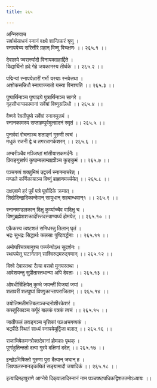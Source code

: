 ```yaml
---
title: २६५

---
```

अग्निरुवाच  
सर्वार्थसाधनं स्नानं वक्ष्ये शान्तिकरं श्रृणु ।  
स्नापयेच्य सरित्तीरे ग्रहान् विष्णु विचक्षणः ।। २६५.१ ।।  
  
देवालये ज्वरार्त्त्यादौ विनायकग्रहार्द्दिते ।  
विद्यार्थिनो ह्रदे गेहे जयकामस्य तीर्थके ।। २६५.२ ।।  
  
पद्मिन्यां स्नापयेन्नारीं गर्भो यस्याः स्नवेत्तथा ।  
अशोकसन्निधौ स्नायाज्जातो यस्या विनश्यति ।। २६५.३ ।।  
  
पुष्पार्थिनाञ्च पुष्पाढ्ये पुत्रार्थिनाञ्च सागरे ।  
गृहसौभाग्यकामानां सर्वेषां विष्णुसन्निधौ ।। २६५.४ ।।  
  
वैष्णवे रेवतीपुष्ये सर्वेषां स्नानमुत्तमं ।  
स्नानकामस्य सप्ताहम्पूर्वमुत्सादनं स्मृतं ।। २६५.५ ।।  
  
पुनर्न्नवां रोचनाञ्च शताङ्गं गुरुणी त्वचं ।  
मधूकं रजनी द्वे च तगरन्नागकेशरम् ।। २६५.६ ।।  
  
अम्बरीञ्चैव मञ्जिष्ठां मांसीयासकमर्दनैः ।  
प्रियङ्गुसर्षपं कुष्ठम्बलाम्ब्राह्मीञ्च कुङ्कुमं ।। २६५.७ ।।  
  
पञ्चगव्यं शक्तुमिश्रं उद्वर्त्त्य स्नानमाचरेत् ।  
मण्डले कर्णिकायाञ्च विष्णुं ब्राह्मणमर्च्चयेत् ।। २६५.८ ।।  
  
दक्षएवामे हरं पूर्वं पत्रे पूर्वादिके क्रमात् ।  
लिखेदिन्द्रादिकान्देवान् सायुधान् सहबान्धवान्१ ।। २६५.९ ।।  
  
स्नानमण्डलकान् दिक्षु कुर्य्याच्चैव वादिक्षु च ।  
विष्णुब्रह्मेशशक्रादींस्तदस्त्राण्यर्घ्य होमयेत् ।। २६५.१० ।।  
  
एकैकस्य त्वष्टशतं समिधस्तु तिलान् घृतं ।  
भद्रः सुभद्रः सिद्धार्थः कलसाः पुष्टिवर्द्धनाः ।। २६५.११ ।।  
  
अमोघश्चित्रबानुश्च पर्ज्जन्योऽथ सुदर्शनः ।  
स्थापयेत्तु घटानेतान् साश्विरुद्रमरुद्‌गणान् ।। २६५.१२ ।।  
  
विश्वे देवास्तथा दैत्या वसवो मुनयस्तथा ।  
आवेशयन्तु सुप्रीतास्तथान्या अपि देवताः ।। २६५.१३ ।।  
  
ओषधीर्न्निक्षिपेत् कुम्भे जयन्तीं विजयां जयां ।  
शतावरीं शतपुष्पां विष्णुक्रान्तापराजिताम् ।। २६५.१४ ।।  
  
उयोतिष्मतीमतिबलाञ्चन्दनोशीरकेशरं ।  
कस्तूरिकाञ्च कर्पूरं बालकं पत्रकं त्वचं ।। २६५.१५ ।।  
  
जातीफलं लवङ्गञ्च मृत्तिकां पञअचगव्यकं ।  
भद्रपीठे स्थितं साध्यं स्नापयेयुर्द्विजा बलात् ।। २६५.१६ ।।  
  
राजाभिषेकमन्त्रोक्तदेवानां होमकाः पृथक् ।  
पूर्णाहुतिन्ततो दत्वा गुरवे दक्षिणां ददेत् ।। २६५.१७ ।।  
  
इन्द्रोऽभिषिक्तो गुरुणा पुरा दैत्यान् जघान् ह ।  
लिक्पालस्नानङ्कथितं सङ्ग्रामादौ जयादिकं ।। २६५.१८ ।।  
  
इत्यादिमहापुराणे आग्नेये दिक्‌पालादिस्नानं नाम पञ्चषष्ट्यधिकद्विशततमोऽध्यायः ।।